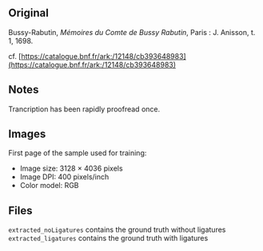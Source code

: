 ## Original
Bussy-Rabutin, _Mémoires du Comte de Bussy Rabutin_,
Paris : J. Anisson, t. 1, 1698.

cf. [https://catalogue.bnf.fr/ark:/12148/cb393648983](https://catalogue.bnf.fr/ark:/12148/cb393648983)

## Notes
Trancription has been rapidly proofread once.

## Images

First page of the sample used for training:
- Image size: 3128 × 4036 pixels
- Image DPI: 400 pixels/inch
- Color model: RGB

## Files

```extracted_noLigatures``` contains the ground truth without ligatures
```extracted_ligatures``` contains the ground truth with ligatures
